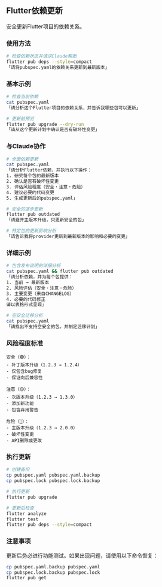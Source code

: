 ## Flutter依赖更新

安全更新Flutter项目的依赖关系。

### 使用方法

```bash
# 检查依赖状态并请求Claude帮助
flutter pub deps --style=compact
「请将pubspec.yaml的依赖关系更新到最新版本」
```

### 基本示例

```bash
# 检查当前依赖
cat pubspec.yaml
「请分析这个Flutter项目的依赖关系，并告诉我哪些包可以更新」

# 更新前预览
flutter pub upgrade --dry-run
「请从这个更新计划中确认是否有破坏性变更」
```

### 与Claude协作

```bash
# 全面依赖更新
cat pubspec.yaml
「请分析Flutter依赖，并执行以下操作：
1. 研究每个包的最新版本
2. 确认是否有破坏性变更
3. 评估风险程度（安全・注意・危险）
4. 建议必要的代码变更
5. 生成更新后的pubspec.yaml」

# 安全的逐步更新
flutter pub outdated
「请避开主版本升级，只更新安全的包」

# 特定包的更新影响分析
「请告诉我将provider更新到最新版本的影响和必要的变更」
```

### 详细示例

```bash
# 包含发布说明的详细分析
cat pubspec.yaml && flutter pub outdated
「请分析依赖，并为每个包提供：
1. 当前 → 最新版本
2. 风险评估（安全・注意・危险）
3. 主要变更（来自CHANGELOG）
4. 必要的代码修正
请以表格形式呈现」

# 空安全迁移分析
cat pubspec.yaml
「请找出不支持空安全的包，并制定迁移计划」
```

### 风险程度标准

```
安全（🟢）：
- 补丁版本升级（1.2.3 → 1.2.4）
- 仅包含bug修复
- 保证向后兼容性

注意（🟡）：
- 次版本升级（1.2.3 → 1.3.0）
- 添加新功能
- 包含弃用警告

危险（🔴）：
- 主版本升级（1.2.3 → 2.0.0）
- 破坏性变更
- API删除或更改
```

### 执行更新

```bash
# 创建备份
cp pubspec.yaml pubspec.yaml.backup
cp pubspec.lock pubspec.lock.backup

# 执行更新
flutter pub upgrade

# 更新后检查
flutter analyze
flutter test
flutter pub deps --style=compact
```

### 注意事项

更新后务必进行功能测试。如果出现问题，请使用以下命令恢复：

```bash
cp pubspec.yaml.backup pubspec.yaml
cp pubspec.lock.backup pubspec.lock
flutter pub get
```
